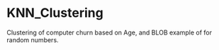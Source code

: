 # KNN_Clustering
Clustering of computer churn based on Age, and BLOB example of for random numbers.
